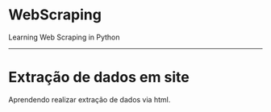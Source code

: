 # WebScraping
Learning Web Scraping in Python 

------------------------------------------------------------

# Extração de dados em site

Aprendendo realizar extração de dados via html.
